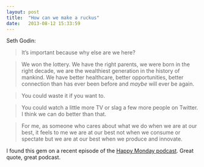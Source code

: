 ```yaml
---
layout: post
title:  "How can we make a ruckus"
date:   2013-08-12 15:33:59
---
```

Seth Godin:

> It’s important because why else are we here? 

> We won the lottery. We have the right parents, we were born in the right decade, we are the wealthiest generation in the history of mankind. We have better healthcare, better opportunities, better connection than has ever been before and *maybe* will ever be again.

> You could waste it if you want to. 

> You could watch a little more TV or slag a few more people on Twitter. I think we can do better than that. 

> For me, as someone who cares about what we do when we are at our best, it feels to me we are at our best not when we consume or spectate but we are at our best when we produce and innovate.

I found this gem on a recent episode of the [Happy Monday podcast](http://www.happymondaypodcast.com/episodes/seth-godin). Great quote, great podcast.